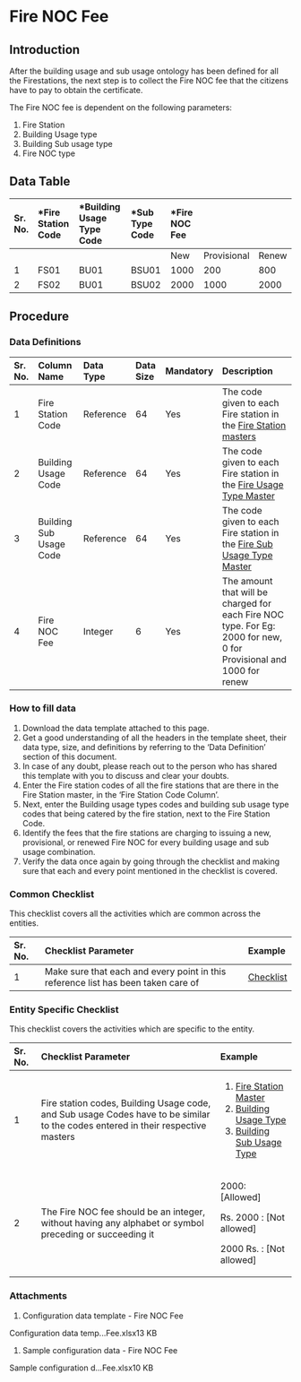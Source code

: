 # Fire NOC Fee

## Introduction <a id="Introduction"></a>

After the building usage and sub usage ontology has been defined for all the Firestations, the next step is to collect the Fire NOC fee that the citizens have to pay to obtain the certificate.

The Fire NOC fee is dependent on the following parameters:

1. Fire Station
2. Building Usage type
3. Building Sub usage type
4. Fire NOC type

## Data Table <a id="Data-Table"></a>

| Sr. No. | \*Fire Station Code | \*Building Usage Type Code | \*Sub Type Code | \*Fire NOC Fee |  |  |
| :--- | :--- | :--- | :--- | :--- | :--- | :--- |
|  |  |  |  | New | Provisional | Renew |
| 1 | FS01 |  BU01 | BSU01 | 1000 | 200 | 800 |
| 2 | FS02 |  BU01 | BSU02 | 2000 | 1000 | 2000 |

## Procedure <a id="Procedure"></a>

### Data Definitions <a id="Data-Definitions"></a>

| Sr. No. | Column Name | Data Type | Data Size | Mandatory | Description |
| :--- | :--- | :--- | :--- | :--- | :--- |
| 1 | Fire Station Code | Reference | 64 | Yes | The code given to each Fire station in the [Fire Station masters](https://digit-discuss.atlassian.net/wiki/spaces/DO/pages/414089217/Fire+Station+Master) |
| 2 | Building Usage Code | Reference | 64 | Yes | The code given to each Fire station in the [Fire Usage Type Master](https://digit-discuss.atlassian.net/wiki/spaces/DO/pages/422412337/Building+Usage+Type) |
| 3 | Building Sub Usage Code | Reference | 64 | Yes | The code given to each Fire station in the [Fire Sub Usage Type Master](https://digit-discuss.atlassian.net/wiki/spaces/DO/pages/408946786/Building+Sub+Usage+Type) |
| 4 | Fire NOC Fee | Integer | 6 | Yes | The amount that will be charged for each Fire NOC type. For Eg: 2000 for new, 0 for Provisional and 1000 for renew |

### How to fill data <a id="How-to-fill-data"></a>

1. Download the data template attached to this page.
2. Get a good understanding of all the headers in the template sheet, their data type, size, and definitions by referring to the ‘Data Definition’ section of this document.
3. In case of any doubt, please reach out to the person who has shared this template with you to discuss and clear your doubts.
4. Enter the Fire station codes of all the fire stations that are there in the Fire Station master, in the ‘Fire Station Code Column’.
5. Next, enter the Building usage types codes and building sub usage type codes that being catered by the fire station, next to the Fire Station Code.
6. Identify the fees that the fire stations are charging to issuing a new, provisional, or renewed Fire NOC for every building usage and sub usage combination.
7. Verify the data once again by going through the checklist and making sure that each and every point mentioned in the checklist is covered.

### Common Checklist <a id="Common-Checklist"></a>

This checklist covers all the activities which are common across the entities.

| Sr. No. | Checklist Parameter | Example |
| :--- | :--- | :--- |
| 1 | Make sure that each and every point in this reference list has been taken care of | [Checklist](https://digit-discuss.atlassian.net/wiki/spaces/DO/pages/502203140/Checklist) |

### Entity Specific Checklist <a id="Entity-Specific-Checklist"></a>

This checklist covers the activities which are specific to the entity.

<table>
  <thead>
    <tr>
      <th style="text-align:left">Sr. No.</th>
      <th style="text-align:left">Checklist Parameter</th>
      <th style="text-align:left">Example</th>
    </tr>
  </thead>
  <tbody>
    <tr>
      <td style="text-align:left">1</td>
      <td style="text-align:left">Fire station codes, Building Usage code, and Sub usage Codes have to be
        similar to the codes entered in their respective masters</td>
      <td style="text-align:left">
        <ol>
          <li><a href="https://digit-discuss.atlassian.net/wiki/spaces/DO/pages/414089217/Fire+Station+Master">Fire Station Master</a>
          </li>
          <li><a href="https://digit-discuss.atlassian.net/wiki/spaces/DO/pages/422412337/Building+Usage+Type">Building Usage Type</a>
          </li>
          <li><a href="https://digit-discuss.atlassian.net/wiki/spaces/DO/pages/408946786/Building+Sub+Usage+Type">Building Sub Usage Type</a>
          </li>
        </ol>
      </td>
    </tr>
    <tr>
      <td style="text-align:left">2</td>
      <td style="text-align:left">The Fire NOC fee should be an integer, without having any alphabet or
        symbol preceding or succeeding it</td>
      <td style="text-align:left">
        <p>2000: [Allowed]</p>
        <p>Rs. 2000 : [Not allowed]</p>
        <p>2000 Rs. : [Not allowed]</p>
      </td>
    </tr>
  </tbody>
</table>

### Attachments <a id="Attachments"></a>

1. Configuration data template - Fire NOC Fee

Configuration data temp...Fee.xlsx13 KB

1. Sample configuration data - Fire NOC Fee

Sample configuration d...Fee.xlsx10 KB

